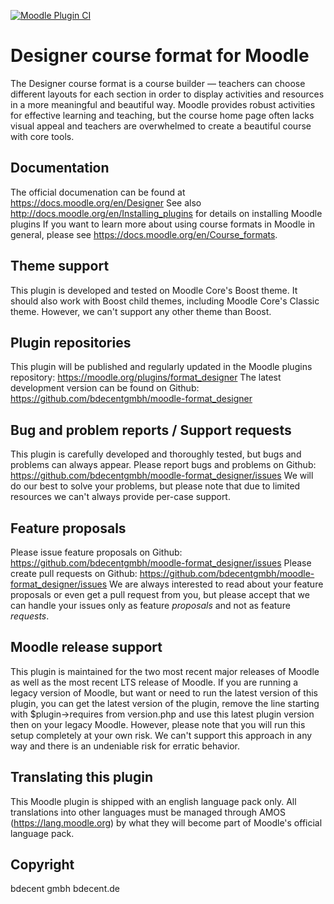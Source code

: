 [![Moodle Plugin CI](https://github.com/bdecentgmbh/moodle-format_designer/actions/workflows/moodle-ci.yml/badge.svg?branch=MOODLE_404_STABLE)](https://github.com/bdecentgmbh/moodle-format_designer/actions/workflows/moodle-ci.yml)

Designer course format for Moodle
========================
The Designer course format is a course builder — teachers can choose different layouts for each section in order to display activities and resources in a more meaningful and beautiful way. Moodle provides robust activities for effective learning and teaching, but the course home page often lacks visual appeal and teachers are overwhelmed to create a beautiful course with core tools. 

Documentation
------------
The official documenation can be found at https://docs.moodle.org/en/Designer
See also http://docs.moodle.org/en/Installing_plugins for details on installing Moodle plugins
If you want to learn more about using course formats in Moodle in general, please see https://docs.moodle.org/en/Course_formats.

Theme support
-------------
This plugin is developed and tested on Moodle Core's Boost theme.
It should also work with Boost child themes, including Moodle Core's Classic theme. However, we can't support any other theme than Boost.

Plugin repositories
-------------------
This plugin will be published and regularly updated in the Moodle plugins repository: https://moodle.org/plugins/format_designer
The latest development version can be found on Github: https://github.com/bdecentgmbh/moodle-format_designer

Bug and problem reports / Support requests
------------------------------------------
This plugin is carefully developed and thoroughly tested, but bugs and problems can always appear.
Please report bugs and problems on Github: https://github.com/bdecentgmbh/moodle-format_designer/issues
We will do our best to solve your problems, but please note that due to limited resources we can't always provide per-case support.

Feature proposals
-----------------
Please issue feature proposals on Github: https://github.com/bdecentgmbh/moodle-format_designer/issues
Please create pull requests on Github: https://github.com/bdecentgmbh/moodle-format_designer/issues
We are always interested to read about your feature proposals or even get a pull request from you, but please accept that we can handle your issues only as feature _proposals_ and not as feature _requests_.

Moodle release support
----------------------
This plugin is maintained for the two most recent major releases of Moodle as well as the most recent LTS release of Moodle. 
If you are running a legacy version of Moodle, but want or need to run the latest version of this plugin, you can get the latest version of the plugin, remove the line starting with $plugin->requires from version.php and use this latest plugin version then on your legacy Moodle. However, please note that you will run this setup completely at your own risk. We can't support this approach in any way and there is an undeniable risk for erratic behavior.

Translating this plugin
-----------------------
This Moodle plugin is shipped with an english language pack only. All translations into other languages must be managed through AMOS (https://lang.moodle.org) by what they will become part of Moodle's official language pack.

Copyright
---------
bdecent gmbh
bdecent.de
